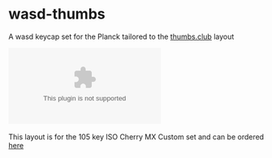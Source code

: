 # wasd-thumbs

A wasd keycap set for the Planck tailored to the [thumbs.club][1] layout

![final product][3]

This layout is for the 105 key ISO Cherry MX Custom set and can be ordered [here][2]

[1]: http://thumbs.club
[2]: http://www.wasdkeyboards.com/index.php/products/keycap-set/105-key-iso-cherry-mx-keycap-set.html
[3]: https://github.com/brayniac/wasd-thumbs/blob/master/wasd-thumbs.ai?raw=true